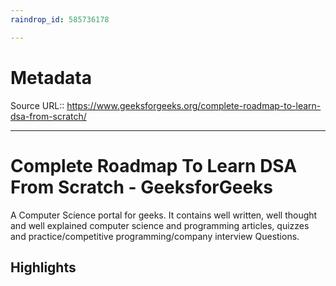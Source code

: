 ```yaml
---
raindrop_id: 585736178

---
```


# Metadata
Source URL:: https://www.geeksforgeeks.org/complete-roadmap-to-learn-dsa-from-scratch/


---
# Complete Roadmap To Learn DSA From Scratch - GeeksforGeeks

A Computer Science portal for geeks. It contains well written, well thought and well explained computer science and programming articles, quizzes and practice/competitive programming/company interview Questions.

## Highlights
